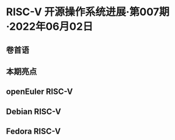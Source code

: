 # RISC-V 开源操作系统进展·第007期·2022年06月02日

## 卷首语

## 本期亮点

## openEuler RISC-V

## Debian RISC-V

## Fedora RISC-V
